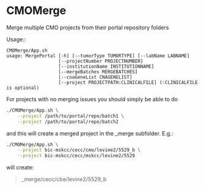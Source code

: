 # CMOMerge
Merge multiple CMO projects from their portal repository folders

Usage::

```
CMOMerge/App.sh
usage: MergePortal [-h] [--tumorType TUMORTYPE] [--labName LABNAME]
                   [--projectNumber PROJECTNUMBER]
                   [--institutionName INSTITUTIONNAME]
                   [--mergeBatches MERGEBATCHES]
                   [--cnaGeneList CNAGENELIST]
                   [--project PROJECTPATH:CLINICALFILE] (:CLINICALFILE is optional)
```

For projects with no merging issues you should simply be able to do

```bash
./CMOMerge/App.sh \
    --project /path/to/portal/repo/batch1 \
    --project /path/to/portal/repo/batch2
```

and this will create a merged project in the _merge subfolder. E.g.:

```bash
./CMOMerge/App.sh \
    --project bic-mskcc/cecc/cmo/levine2/5529_b \
    --project bic-mskcc/cecc/mskcc/levine2/5529
```

will create:

> _merge/cecc/cbe/levine2/5529_b



